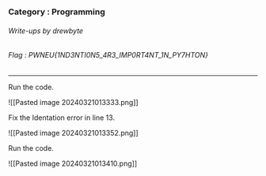 ### Category : Programming
###### Write-ups by drewbyte
###### Flag : PWNEU{1ND3NTI0N5_4R3_IMP0RT4NT_1N_PY7HTON}

---

Run the code.

![[Pasted image 20240321013333.png]]

Fix the Identation error in line 13.

![[Pasted image 20240321013352.png]]

Run the code.

![[Pasted image 20240321013410.png]]